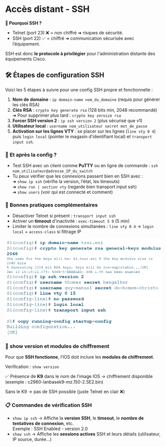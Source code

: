 # Accès distant - SSH

**🔑 Pourquoi SSH ?**

- Telnet (port 23) ❌ = non chiffré ➜ risques de sécurité.
- SSH (port 22) ✅ = chiffré ➜ communication sécurisée avec l’équipement.

SSH est donc **le protocole à privilégier** pour l'administration distante des équipements Cisco.



## **🛠️ Étapes de configuration SSH**

Voici les 5 étapes à suivre pour une config SSH propre et fonctionnelle :

1.  **Nom de domaine** : `ip domain-name nom_du_domaine` (requis pour générer les clés RSA)
2.  **Clés RSA** : `crypto key generate rsa` (128 bits min, 2048 recommandé) ➜ Pour supprimer plus tard : `crypto key zeroize rsa`
3.  **Forcer SSH version 2** : `ip ssh version 2` (plus sécurisé que v1)
4.  **Utilisateur local** : `username nom_utilisateur secret mot_de_passe`
5.  **Activation sur les lignes VTY** : se placer sur les lignes (`line vty 0 4`) puis `login local` (pointer le magasin d'identifiant local) et `transport input ssh`.



### **🧪 Et après la config ?**

- Test SSH avec un client comme **PuTTY** ou en ligne de commande : `ssh nom_utilisateur@adresse_IP_du_switch`
- Tu peux vérifier que les connexions passent bien en SSH avec :  
  ➜ `show ip ssh` (vérifie la version, l’état, les timeouts)  
  ➜ `show run | section vty` (regarde bien transport input ssh)  
  ➜ `show users` (voir qui est connecté et comment)



### **🚫 Bonnes pratiques complémentaires**

- Désactiver Telnet si présent : `transport input ssh`
- Activer un **timeout** d'inactivité : `exec-timeout 5 0` (5 min)
- Limiter le nombre de connexions simultanées : `line vty 0 4` → `login local` + `access-class` si filtrage IP

![](../../media/Cours-Infrastructures-réseaux-Accès-distant-SSH-image1.png)



### **🔎 show version et modules de chiffrement**

Pour que **SSH fonctionne**, l’IOS doit inclure les **modules de chiffrement**.

Verification : `show version`

✅ Présence de **K9** dans le nom de l’image IOS → chiffrement disponible (exemple : c2960-lanbasek9-mz.150-2.SE2.bin)

Sans le K9 → pas de SSH possible (juste Telnet en clair ❌)



### **📋 Commandes de vérification SSH**

- `show ip ssh` → Affiche la **version SSH**, le **timeout**, le **nombre de tentatives de connexion**, etc.  
  Exemple : SSH Enabled - version 2.0
- `show ssh` → Affiche les **sessions actives** SSH et leurs détails (utilisateur, IP source, durée...)


